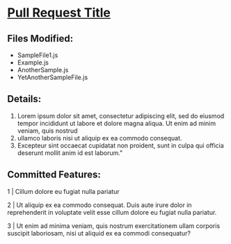 # [Pull Request Title](#Link_to_corresponding_Trello_card)

## Files Modified:

- SampleFile1.js
- Example.js
- AnotherSample.js
- YetAnotherSampleFile.js

## Details:

1. Lorem ipsum dolor sit amet, consectetur adipiscing elit, sed do eiusmod tempor incididunt ut labore et dolore magna aliqua. Ut enim ad minim veniam, quis nostrud
2. ullamco laboris nisi ut aliquip ex ea commodo consequat.
3. Excepteur sint occaecat cupidatat non proident, sunt in culpa qui officia deserunt mollit anim id est laborum."

## Committed Features:

1 | Cillum dolore eu fugiat nulla pariatur

2 | Ut aliquip ex ea commodo consequat. Duis aute irure dolor in reprehenderit in voluptate velit esse cillum dolore eu fugiat nulla pariatur.

3 | Ut enim ad minima veniam, quis nostrum exercitationem ullam corporis suscipit laboriosam, nisi ut aliquid ex ea commodi consequatur?
